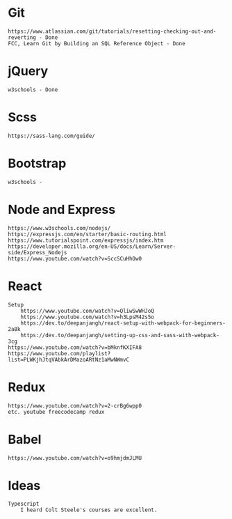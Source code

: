 # Git 
    https://www.atlassian.com/git/tutorials/resetting-checking-out-and-reverting - Done
    FCC, Learn Git by Building an SQL Reference Object - Done 
# jQuery 
    w3schools - Done 
# Scss
    https://sass-lang.com/guide/
# Bootstrap
    w3schools - 
# Node and Express
    https://www.w3schools.com/nodejs/
    https://expressjs.com/en/starter/basic-routing.html
    https://www.tutorialspoint.com/expressjs/index.htm
    https://developer.mozilla.org/en-US/docs/Learn/Server-side/Express_Nodejs
    https://www.youtube.com/watch?v=SccSCuHhOw0
# React
    Setup
        https://www.youtube.com/watch?v=QliwSwWHJoQ
	    https://www.youtube.com/watch?v=h3LpsM42s5o
        https://dev.to/deepanjangh/react-setup-with-webpack-for-beginners-2a8k
        https://dev.to/deepanjangh/setting-up-css-and-sass-with-webpack-3cg
    https://www.youtube.com/watch?v=bMknfKXIFA8 
    https://www.youtube.com/playlist?list=PLWKjhJtqVAbkArDMazoARtNz1aMwNWmvC 
# Redux
    https://www.youtube.com/watch?v=2-crBg6wpp0  
    etc. youtube freecodecamp redux
# Babel
    https://www.youtube.com/watch?v=o9hmjdmJLMU

# Ideas
    Typescript
        I heard Colt Steele's courses are excellent.